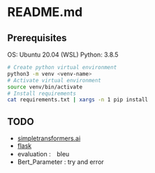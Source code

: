 # README.md

## Prerequisites

OS: Ubuntu 20.04 (WSL)
Python: 3.8.5

```bash
# Create python virtual environment
python3 -m venv <venv-name>
# Activate virtual environment
source venv/bin/activate
# Install requirements
cat requirements.txt | xargs -n 1 pip install
```

## TODO
- [simpletransformers.ai](https://simpletransformers.ai)
- [flask](https://flask.palletsprojects.com/en/1.1.x/)
- evaluation :　bleu
- Bert_Parameter : try and error

